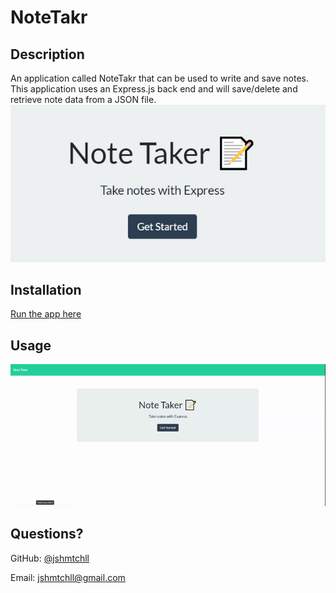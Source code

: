 # NoteTakr

## Description 
  
An application called NoteTakr that can be used to write and save notes. This application uses an Express.js back end and will save/delete and retrieve note data from a JSON file.
![screenshot](img/ss.png)

## Installation

 [Run the app here](https://notetakr-jm.herokuapp.com/)

## Usage 

<a href="https://notetakr-jm.herokuapp.com/" rel="generator demo">![demo](img/demo.gif)</a><br>

## Questions?

GitHub: [@jshmtchll](https://github.com/users/jshmtchll)

Email: jshmtchll@gmail.com